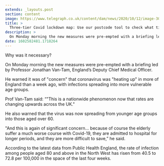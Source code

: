 ```yaml
--- 
extends: _layouts.post 
section: content 
image: https://www.telegraph.co.uk/content/dam/news/2020/10/12/image-30_trans_NvBQzQNjv4Bqxi-ksQ3fPGmi0ooJUJmCnE_vLVUOdLknmAn_Oj2st0w.png?impolicy=logo-overlay 
title: > 
  Three-tier Covid lockdown map: Use our postcode tool to check what tier your area is in 
description: > 
  On Monday morning the new measures were pre-empted with a briefing led by Professor Jonathan Van-Tam, England’s Deputy Chief Medical Officer.He warned it was of "concern" that coronavirus was "heating up" in more of England than a week ago, with infections spreading into more vulnerable age groups.Prof Van-Tam said: “"This is a nationwide phenomenon now that rates are changing upwards across the UK."He also warned that the virus was now spreading from younger age groups into those aged over 60."And this is again of significant concern... because of course the elderly suffer a much worse course with Covid-19, they are admitted to hospital for longer periods, and they are more difficult to save,” he said. 
date: 1602582481.1718264 
--- 
```

Why was it necessary?

On Monday morning the new measures were pre-empted with a briefing led by Professor Jonathan Van-Tam, England’s Deputy Chief Medical Officer.

He warned it was of "concern" that coronavirus was "heating up" in more of England than a week ago, with infections spreading into more vulnerable age groups.

Prof Van-Tam said: “"This is a nationwide phenomenon now that rates are changing upwards across the UK."

He also warned that the virus was now spreading from younger age groups into those aged over 60.

"And this is again of significant concern... because of course the elderly suffer a much worse course with Covid-19, they are admitted to hospital for longer periods, and they are more difficult to save,” he said.

According to the latest data from Public Health England, the rate of infection among people aged 80 and above in the North West has risen from 40.5 to 72.8 per 100,000 in the space of the last four weeks.